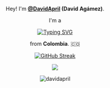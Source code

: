 <div align="center">

Hey! I'm **<a href="[https://github.com/DavidApril](https://www.linkedin.com/in/david-agamez/)" target="_blank">@DavidApril</a> (David Agámez)**.

I'm a 

[![Typing SVG](https://readme-typing-svg.demolab.com?font=Sacramento&size=40&duration=3000&pause=800&color=FFFFFF&center=true&vCenter=true&width=435&lines=Software+developer;Troubleshooter;Artist;Enthusiast;Autodidact;Student;Pianist;Minimalist)](https://git.io/typing-svg)

from **Colombia**. 🇨🇴

  [![GitHub Streak](https://streak-stats.demolab.com?user=DavidApril&theme=dark&hide_border=true&hide_current_streak=true&hide_longest_streak=true&fire=00B8BC&background=39%2C00000000%2C00000000&stroke=EB545400&currStreakLabel=FFFFFF&ring=3A3A3A)](https://git.io/streak-stats)
  
  [![](https://github-readme-activity-graph.vercel.app/graph?username=DavidApril&theme=github-compact&hide_border=true&grid=false&hide_title=true&line=34d2eb)](https://github.com/ashutosh00710/github-readme-activity-graph)

  <p> <img src="https://komarev.com/ghpvc/?username=davidapril&label=Profile%20views&style=flat" alt="davidapril" /> </p>
</div>
